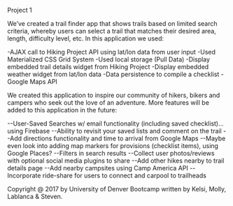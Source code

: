 Project 1

We’ve created a trail finder app that shows trails based on limited search criteria, whereby users can select a trail that matches their desired area, length, difficulty level, etc. In this application we used:

  -AJAX call to Hiking Project API using lat/lon data from user input
  -Used Materialized CSS Grid System
  -Used local storage (Pull Data)
    -Display embedded trail details widget from Hiking Project
    -Display embedded weather widget from lat/lon data
    -Data persistence to compile a checklist
  -Google Maps API
  
We created this application to inspire our community of hikers, bikers and campers who seek out the love of an adventure. More features will be added to this application in the future:


--User-Saved Searches w/ email functionality (including saved checklist)... using Firebase
--Ability to revisit your saved lists and comment on the trail
--Add directions functionality and time to arrival from Google Maps
--Maybe even look into adding map markers for provisions (checklist items), using Google Places?
--Filters in search results
--Collect user photos/reviews with optional social media plugins to share
--Add other hikes nearby to trail details page
--Add nearby campsites using Camp America API
--Incorporate ride-share for users to connect and carpool to trailheads







Copyright @ 2017 by University of Denver Bootcamp written by Kelsi, Molly, Lablanca & Steven.
